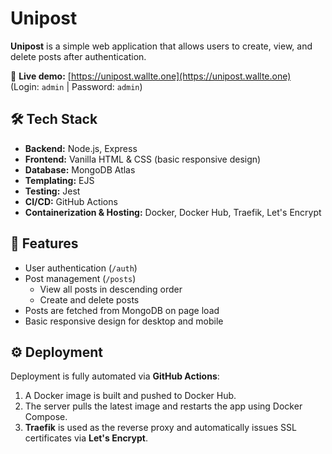 # Unipost

**Unipost** is a simple web application that allows users to create, view, and delete posts after authentication.

🔗 **Live demo:** [https://unipost.wallte.one](https://unipost.wallte.one)  
(Login: `admin` | Password: `admin`)



## 🛠️ Tech Stack

- **Backend:** Node.js, Express  
- **Frontend:** Vanilla HTML & CSS (basic responsive design)  
- **Database:** MongoDB Atlas  
- **Templating:** EJS  
- **Testing:** Jest  
- **CI/CD:** GitHub Actions  
- **Containerization & Hosting:** Docker, Docker Hub, Traefik, Let's Encrypt  



## 🚀 Features

- User authentication (`/auth`)
- Post management (`/posts`)
  - View all posts in descending order
  - Create and delete posts
- Posts are fetched from MongoDB on page load
- Basic responsive design for desktop and mobile



## ⚙️ Deployment

Deployment is fully automated via **GitHub Actions**:

1. A Docker image is built and pushed to Docker Hub.
2. The server pulls the latest image and restarts the app using Docker Compose.
3. **Traefik** is used as the reverse proxy and automatically issues SSL certificates via **Let's Encrypt**.


